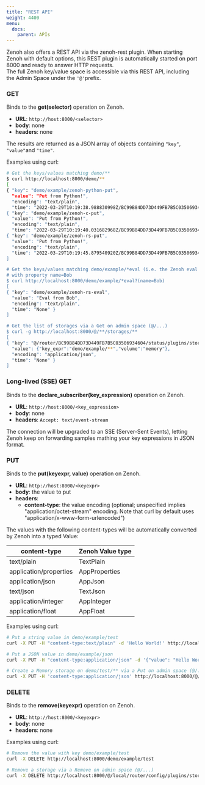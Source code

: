 ```yaml
---
title: "REST API"
weight: 4400
menu:
  docs:
    parent: APIs
---
```


Zenoh also offers a REST API via the zenoh-rest plugin. When starting Zenoh with default options,
this REST plugin is automatically started on port 8000 and ready to answer HTTP requests.  
The full Zenoh key/value space is accessible via this REST API, including the Admin Space under the `'@'`prefix.

### GET

Binds to the **get(selector)** operation on Zenoh.

- **URL**: `http://host:8000/<selector>`
- **body**: none
- **headers**: none

The results are returned as a JSON array of objects containing `"key"`, `"value"`and `"time"`.

Examples using curl:

```bash
# Get the keys/values matching demo/**
$ curl http://localhost:8000/demo/**
[
{ "key": "demo/example/zenoh-python-put",
  "value": "Put from Python!",
  "encoding": "text/plain",
  "time": "2022-03-29T10:19:38.988830998Z/BC99B84DD73D449FB7B5C03506934604" },
{ "key": "demo/example/zenoh-c-put",
  "value": "Put from Python!",
  "encoding": "text/plain",
  "time": "2022-03-29T10:19:40.031682968Z/BC99B84DD73D449FB7B5C03506934604" },
{ "key": "demo/example/zenoh-rs-put",
  "value": "Put from Python!",
  "encoding": "text/plain",
  "time": "2022-03-29T10:19:45.879540920Z/BC99B84DD73D449FB7B5C03506934604" },
]

# Get the keys/values matching demo/example/*eval (i.e. the Zenoh eval examples)
# with property name=Bob
$ curl http://localhost:8000/demo/example/*eval?(name=Bob)
[
{ "key": "demo/example/zenoh-rs-eval",
  "value": "Eval from Bob",
  "encoding": "text/plain",
  "time": "None" }
]

# Get the list of storages via a Get on admin space (@/...)
$ curl -g http://localhost:8000/@/**/storages/**
[
{ "key": "@/router/BC99B84DD73D449FB7B5C03506934604/status/plugins/storage_manager/storages/demo",
  "value": {"key_expr":"demo/example/**","volume":"memory"},
  "encoding": "application/json",
  "time": "None" }
]
```

### Long-lived (SSE) GET

Binds to the **declare_subscriber(key_expression)** operation on Zenoh.

- **URL**: `http://host:8000/<key_expression>`
- **body**: none
- **headers**: `Accept: text/event-stream`

The connection will be upgraded to an SSE (Server-Sent Events), letting Zenoh keep on forwarding samples mathing your key expressions in JSON format.

### PUT

Binds to the **put(keyexpr, value)** operation on Zenoh.

- **URL**: `http://host:8000/<keyexpr>`
- **body**: the value to put
- **headers**: 
   - **content-type**: the value encoding (optional; unspecified implies "application/octet-stream" encoding. Note that curl by default uses "application/x-www-form-urlencoded")

The values with the following content-types will be automatically converted by Zenoh into a typed Value:

| content-type             | Zenoh Value type |
| ------------------------ | ---------------- |
| text/plain               | TextPlain        |
| application/properties   | AppProperties    |
| application/json         | AppJson          |
| text/json                | TextJson         |
| application/integer      | AppInteger       |
| application/float        | AppFloat         |

Examples using curl:

  ```bash
  # Put a string value in demo/example/test
  curl -X PUT -H "content-type:text/plain" -d 'Hello World!' http://localhost:8000/demo/example/test

  # Put a JSON value in demo/example/json
  curl -X PUT -H "content-type:application/json" -d '{"value": "Hello World!"}' http://localhost:8000/demo/example/test

  # Create a Memory storage on demo/test/** via a Put on admin space (@/...)
  curl -X PUT -H 'content-type:application/json' http://localhost:8000/@/local/router/config/plugins/storage_manager/storages/demo -d '{key_expr:"demo/test/**", volume:"memory"}' 
  ```

### DELETE

Binds to the **remove(keyexpr)** operation on Zenoh.

- **URL**: `http://host:8000/<keyexpr>`
- **body**: none
- **headers**: none

Examples using curl:

  ```bash
  # Remove the value with key demo/example/test
  curl -X DELETE http://localhost:8000/demo/example/test

  # Remove a storage via a Remove on admin space (@/...)
  curl -X DELETE http://localhost:8000/@/local/router/config/plugins/storage_manager/storages/demo
  ```

